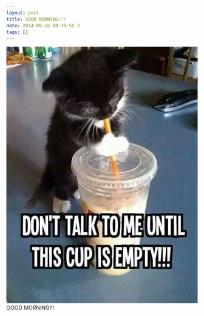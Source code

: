 ```yaml
---
layout: post
title: GOOD MORNING!!!
date: 2014-09-16 08:39:50 Z
tags: []
---
```

![](/media/2014/09/97637326657.jpg)
GOOD MORNING!!!
